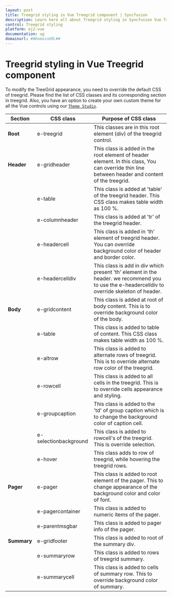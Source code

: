 ```yaml
---
layout: post
title: Treegrid styling in Vue Treegrid component | Syncfusion
description: Learn here all about Treegrid styling in Syncfusion Vue Treegrid component of Syncfusion Essential JS 2 and more.
control: Treegrid styling 
platform: ej2-vue
documentation: ug
domainurl: ##DomainURL##
---
```


# Treegrid styling in Vue Treegrid component

To modify the TreeGrid appearance, you need to override the default CSS of treegrid. Please find the list of CSS classes and its corresponding section in treegrid. Also, you have an option to create your own custom theme for all the Vue controls using our [`Theme Studio`](https://ej2.syncfusion.com/themestudio/?theme=material).

Section|CSS class|Purpose of CSS class
-----|-----|-----
**Root**|e-treegrid|This classes are in this root element (div) of the treegrid control.
**Header**|e-gridheader|This class is added in the root element of header element. In this class, You can override thin line between header and content of the treegrid.
||e-table|This class is added at 'table' of the treegrid header. This CSS class makes table width as 100 %.
||e-columnheader|This class is added at 'tr' of the treegrid header.
||e-headercell|This class is added in 'th' element of treegrid header. You can override background color of header and border color.
||e-headercelldiv|This class is add in div which present 'th' element in the header. we recommend you to use the e-headercelldiv to override skeleton of header.
**Body**|e-gridcontent|This class is added at root of body content. This is to override background color of the body.
||e-table|This class is added to table of content. This CSS class makes table width as 100 %.
||e-altrow|This class is added to alternate rows of treegrid. This is to override alternate row color of the treegrid.
||e-rowcell|This class is added to all cells in the treegrid. This is to override cells appearance and styling.
||e-groupcaption|This class is added to the 'td' of group caption which is to change the background color of caption cell.
||e-selectionbackground|This class is added to rowcell's of the treegrid. This is override selection.
||e-hover|This class adds to row of treegrid, while hovering the treegrid rows.
**Pager**|e-pager|This class is added to root element of the pager. This to change appearance of the background color and color of font.
||e-pagercontainer|This class is added to numeric items of the pager.
||e-parentmsgbar|This class is added to pager info of the pager.
**Summary**|e-gridfooter|This class is added to root of the summary div.
||e-summaryrow|This class is added to rows of treegrid summary.
||e-summarycell|This class is added to cells of summary row. This to override background color of summary.